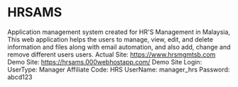 # HRSAMS
Application management system created for HR'S Management in Malaysia, This web application helps the users to manage,  view, edit, and delete information and files along with email automation, and also add, change and remove different users users.
Actual Site: https://www.hrsmgmtsb.com
Demo Site: https://hrsams.000webhostapp.com/
Demo Site Login:
UserType: Manager
Affiliate Code: HRS
UserName: manager_hrs
Password: abcd123
